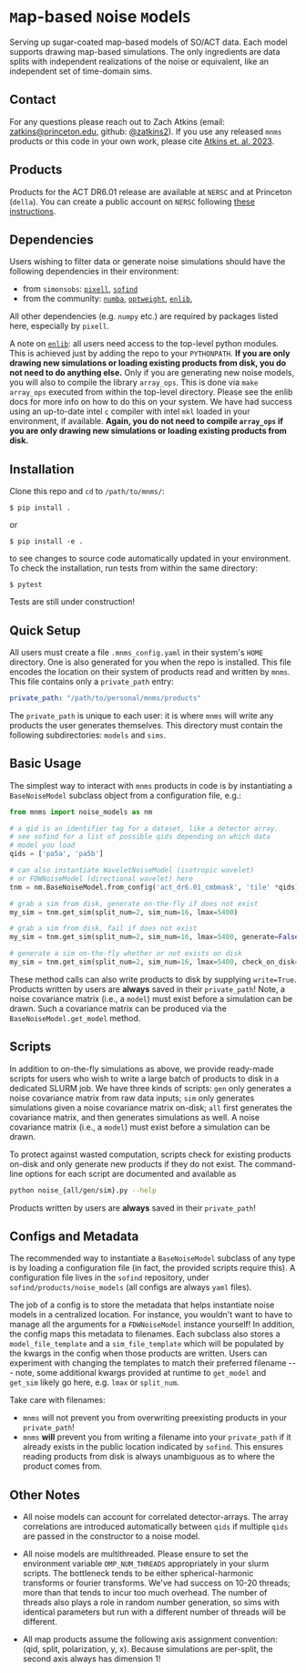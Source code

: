# `M`ap-based `N`oise `M`odel`S`
Serving up sugar-coated map-based models of SO/ACT data. Each model supports drawing map-based simulations. The only ingredients are data splits with independent realizations of the noise or equivalent, like an independent set of time-domain sims. 

## Contact
For any questions please reach out to Zach Atkins (email: [zatkins@princeton.edu](mailto:zatkins@princeton.edu), github: [@zatkins2](https://github.com/zatkins2)). If you use any released `mnms` products or this code in your own work, please cite [Atkins et. al. 2023](https://arxiv.org/abs/2303.04180).

## Products
Products for the ACT DR6.01 release are available at `NERSC` and at Princeton (`della`). You can create a public account on `NERSC` following [these instructions](https://crd.lbl.gov/divisions/scidata/c3/c3-research/cosmic-microwave-background/cmb-data-at-nersc/).

## Dependencies
Users wishing to filter data or generate noise simulations should have the following dependencies in their environment:
* from `simonsobs`: [`pixell`](https://github.com/simonsobs/pixell), [`sofind`](https://github.com/simonsobs/sofind)
* from the community: [`numba`](https://numba.pydata.org/), [`optweight`](https://github.com/AdriJD/optweight), [`enlib`](https://github.com/amaurea/enlib),

All other dependencies (e.g. `numpy` etc.) are required by packages listed here, especially by `pixell`.

A note on [`enlib`](https://github.com/amaurea/enlib): all users need access to the top-level python modules. This is achieved just by adding the repo to your `PYTHONPATH`. **If you are only drawing new simulations or loading existing products from disk, you do not need to do anything else.** Only if you are generating new noise models, you will also to compile the library `array_ops`.  This is done via `make array_ops` executed from within the top-level directory. Please see the enlib docs for more info on how to do this on your system. We have had success using an up-to-date intel `c` compiler with intel `mkl` loaded in your environment, if available. **Again, you do not need to compile `array_ops` if you are only drawing new simulations or loading existing products from disk.**

## Installation
Clone this repo and `cd` to `/path/to/mnms/`:
```
$ pip install .
```
or 
```
$ pip install -e .
```
to see changes to source code automatically updated in your environment. To check the installation, run tests from within the same directory:

```
$ pytest
```
Tests are still under construction!

## Quick Setup
All users must create a file `.mnms_config.yaml` in their system's `HOME` directory. One is also generated for you when the repo is installed. This file encodes the location on their system of products read and written by `mnms`. This file contains only a `private_path` entry:
```yaml
private_path: "/path/to/personal/mnms/products"
```
The `private_path` is unique to each user: it is where `mnms` will write any products the user generates themselves. This directory must contain the following subdirectories: `models` and `sims`.

## Basic Usage
The simplest way to interact with `mnms` products in code is by instantiating a `BaseNoiseModel` subclass object from a configuration file, e.g.:
```python
from mnms import noise_models as nm

# a qid is an identifier tag for a dataset, like a detector array.
# see sofind for a list of possible qids depending on which data
# model you load
qids = ['pa5a', 'pa5b']

# can also instantiate WaveletNoiseModel (isotropic wavelet) 
# or FDWNoiseModel (directional wavelet) here
tnm = nm.BaseNoiseModel.from_config('act_dr6.01_cmbmask', 'tile' *qids)

# grab a sim from disk, generate on-the-fly if does not exist
my_sim = tnm.get_sim(split_num=2, sim_num=16, lmax=5400)

# grab a sim from disk, fail if does not exist
my_sim = tnm.get_sim(split_num=2, sim_num=16, lmax=5400, generate=False)

# generate a sim on-the-fly whether or not exists on disk
my_sim = tnm.get_sim(split_num=2, sim_num=16, lmax=5400, check_on_disk=False)
```
These method calls can also write products to disk by supplying `write=True`. Products written by users are **always** saved in their `private_path`! Note, a noise covariance matrix (i.e., a `model`) must exist before a simulation can be drawn. Such a covariance matrix can be produced via the `BaseNoiseModel.get_model` method.

## Scripts
In addition to on-the-fly simulations as above, we provide ready-made scripts for users who wish to write a large batch of products to disk in a dedicated SLURM job. We have three kinds of scripts: `gen` only generates a noise covariance matrix from raw data inputs; `sim` only generates simulations given a noise covariance matrix on-disk; `all` first generates the covariance matrix, and then generates simulations as well. A noise covariance matrix (i.e., a `model`) must exist before a simulation can be drawn.

To protect against wasted computation, scripts check for existing products on-disk and only generate new products if they do not exist. The command-line options for each script are documented and available as 
```bash 
python noise_{all/gen/sim}.py --help
```
Products written by users are **always** saved in their `private_path`!

## Configs and Metadata
The recommended way to instantiate a `BaseNoiseModel` subclass of any type is by loading a configuration file (in fact, the provided scripts require this). A configuration file lives in the `sofind` repository, under `sofind/products/noise_models` (all configs are always `yaml` files).

The job of a config is to store the metadata that helps instantiate noise models in a centralized location. For instance, you wouldn't want to have to manage all the arguments for a `FDWNoiseModel` instance yourself! In addition, the config maps this metadata to filenames. Each subclass also stores a `model_file_template` and a `sim_file_template` which will be populated by the kwargs in the config when those products are written. Users can experiment with changing the templates to match their preferred filename --- note, some additional kwargs provided at runtime to `get_model` and `get_sim` likely go here, e.g. `lmax` or `split_num`.

Take care with filenames:
* `mnms` will not prevent you from overwriting preexisting products in your `private_path`!
* `mnms` **will** prevent you from writing a filename into your `private_path` if it already exists in the public location indicated by `sofind`. This ensures reading products from disk is always unambiguous as to where the product comes from.

## Other Notes
* All noise models can account for correlated detector-arrays. The array correlations are introduced automatically between `qids` if multiple `qids` are passed in the constructor to a noise model. 

* All noise models are multithreaded. Please ensure to set the environment variable `OMP_NUM_THREADS` appropriately in your slurm scripts. The bottleneck tends to be either spherical-harmonic transforms or fourier transforms. We've had success on 10-20 threads; more than that tends to incur too much overhead. The number of threads also plays a role in random number generation, so sims with identical parameters but run with a different number of threads will be different.

* All map products assume the following axis assignment convention: (qid, split, polarization, y, x). Because simulations are per-split, the second axis always has dimension 1!